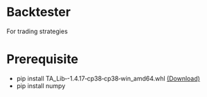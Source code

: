 # Backtester
 For trading strategies

# Prerequisite 
- pip install TA_Lib‑-1.4.17‑cp38‑cp38‑win_amd64.whl [(Download)](https://www.lfd.uci.edu/~gohlke/pythonlibs/)
- pip install numpy

